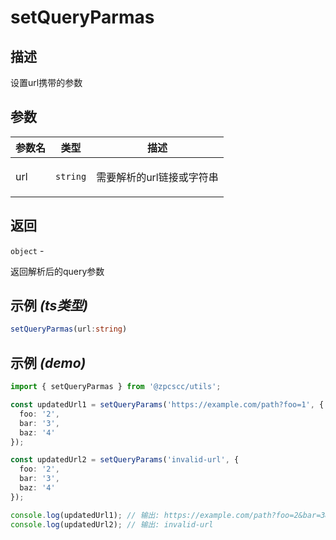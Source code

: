 # setQueryParmas

## 描述

<p>设置url携带的参数</p>

## 参数

| 参数名 | 类型                | 描述                             |
| ------ | ------------------- | -------------------------------- |
| url    | <code>string</code> | <p>需要解析的url链接或字符串</p> |

## 返回

<code>object</code> - <p>返回解析后的query参数</p>

## 示例 _(ts类型)_

```typescript
setQueryParmas(url:string)
```

## 示例 _(demo)_

```typescript
import { setQueryParmas } from '@zpcscc/utils';

const updatedUrl1 = setQueryParams('https://example.com/path?foo=1', {
  foo: '2',
  bar: '3',
  baz: '4'
});

const updatedUrl2 = setQueryParams('invalid-url', {
  foo: '2',
  bar: '3',
  baz: '4'
});

console.log(updatedUrl1); // 输出: https://example.com/path?foo=2&bar=3&baz=4
console.log(updatedUrl2); // 输出: invalid-url
```
